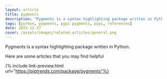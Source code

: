 ```yaml
---
layout: article
title: pygments
description: "Pygments is a syntax highlighting package written in Python."
tags: [python, pygments, pypi pygments, pypi, references]
date: 2023-12-27
cover: /assets/images/related-articles/general.png
---
```


Pygments is a syntax highlighting package written in Python.

Here are some articles that you may find helpful

{% include link-preview.html url="https://piptrends.com/package/pygments"%}